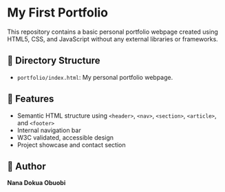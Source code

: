 # My First Portfolio

This repository contains a basic personal portfolio webpage created using HTML5, CSS, and JavaScript without any external libraries or frameworks.

## 📁 Directory Structure

- `portfolio/index.html`: My personal portfolio webpage.

## 📝 Features

- Semantic HTML structure using `<header>`, `<nav>`, `<section>`, `<article>`, and `<footer>`
- Internal navigation bar
- W3C validated, accessible design
- Project showcase and contact section

## 🚀 Author

**Nana Dokua Obuobi**
